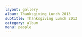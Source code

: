 ```yaml
---
layout: gallery
album: Thanksgiving Lunch 2013
subtitle: Thanksgiving Lunch 2013
category: album
menu: people
---
```


